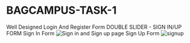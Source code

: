 # BAGCAMPUS-TASK-1
Well Designed Login And Register Form
DOUBLE SLIDER - SIGN IN/UP FORM
Sign In Form
![Sign in and Sign up page](https://user-images.githubusercontent.com/40834275/124922768-7662fb00-e017-11eb-919d-86a9c922cfb6.PNG)
Sign Up Form
![signup](https://user-images.githubusercontent.com/40834275/124923338-f2f5d980-e017-11eb-8202-02cc50b387bd.PNG)

